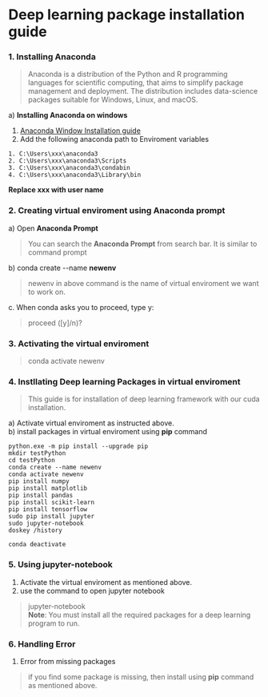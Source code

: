 # Deep learning package installation guide


### 1. Installing Anaconda

> Anaconda is a distribution of the Python and R programming languages for scientific computing, that aims to simplify package management and deployment. The distribution includes data-science packages suitable for Windows, Linux, and macOS.


a) **Installing Anaconda on windows**
<br>
1. [Anaconda Window Installation guide](https://docs.anaconda.com/anaconda/install/windows/)
2. Add the following anaconda path to Enviroment variables
```
1. C:\Users\xxx\anaconda3
2. C:\Users\xxx\anaconda3\Scripts
3. C:\Users\xxx\anaconda3\condabin
4. C:\Users\xxx\anaconda3\Library\bin
```
<strong> Replace xxx with user name </strong>


### 2. Creating virtual enviroment using Anaconda prompt

a) Open **Anaconda Prompt**
> You can search the **Anaconda Prompt** from search bar. It is similar to command prompt

b) conda create --name **newenv**
> newenv in above command is the name of virtual enviroment we want to work on.

c. When conda asks you to proceed, type y:
> proceed ([y]/n)?



### 3. Activating the virtual enviroment
> conda activate newenv

### 4. Instllating Deep learning Packages in virtual enviroment

> This guide is for installation of deep learning framework with our cuda installation.

a) Activate virtual enviroment as instructed above. <br>
b) install packages in virtual enviroment using **pip** command
```
python.exe -m pip install --upgrade pip
mkdir testPython
cd testPython
conda create --name newenv
conda activate newenv
pip install numpy
pip install matplotlib
pip install pandas
pip install scikit-learn
pip install tensorflow
sudo pip install jupyter
sudo jupyter-notebook
doskey /history

conda deactivate

```


### 5. Using jupyter-notebook

1. Activate the virtual enviroment as mentioned above.
2. use the command to open jupyter notebook
>jupyter-notebook <br> **Note**: You must install all the required packages for a deep learning program to run.



### 6. Handling Error

1. Error from missing packages
> if you find some package is missing, then install using **pip** command as mentioned above.
